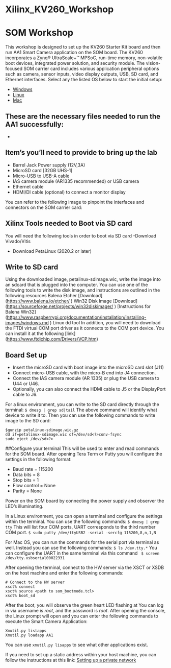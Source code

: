# Xilinx_KV260_Workshop

# SOM Workshop
This workshop is designed to set up the KV260 Starter Kit board and then run AA1 Smart Camera application on the SOM board. 
The KV260 incorporates a Zynq® UltraScale+™ MPSoC, run-time memory, non-volatile boot devices, integrated power solution, and security module. The vision-focused SOM carrier card includes various application peripheral options such as camera, sensor inputs, video display outputs, USB, SD card, and Ethernet interfaces.
 Select any the listed OS below to start the initial setup: 
-	[Windows]()
-	[Linux]()
-	[Mac]()

These are the necessary files needed to run the AA1 successfully:
-
-

## Item’s you’ll need to provide to bring up the lab
 - Barrel Jack Power supply (12V,3A)
-  MicroSD card [32GB UHS-1]
- Micro-USB to USB-A cable
- IAS camera module (AR1335 recommended) or USB camera
- Ethernet cable
- HDMI/DI cable (optional) to connect a monitor display

You can refer to the following image to pinpoint the interfaces and connectors on the SOM carrier card: 
 

## Xilinx Tools needed to Boot via SD card
You will need the following tools in order to boot via SD card
-Download Vivado/Vitis
- Download PetaLinux (2020.2 or later)
## Write to SD card
Using the downloaded image, petalinux-sdimage.wic, write the image into an sdcard that is plugged into the computer. You can use one of the following tools to write the disk image, and instructions are outlined in the following resources
Balena Etcher
[Download] (https://www.balena.io/etcher/ )
Win32 Disk Image
[Download] (https://sourceforge.net/projects/win32diskimager/ )
[Instructions for Balena Win32] (https://www.raspberrypi.org/documentation/installation/installing-images/windows.md )
Linux dd tool 
In addition, you will need to download the FTDI virtual COM port driver as it connects to the COM port device. You can install it at the following [link] (https://www.ftdichip.com/Drivers/VCP.htm)

## Board Set up
-	Insert the microSD card with boot image into the microSD card slot (J11)
-	Connect micro-USB cable, with the micro-B end into J4 connection. 
-	Connect the IAS camera module (AR 1335) or plug the USB camera to U44 or U46.
-	Optionally, you can also connect the HDMI cable to J5 or the DisplayPort cable to J6.  
 
For a linux environment, you can write to the SD card directly through the terminal: 
`$ dmesg | grep sd|tail`
The above command will identify what device to write it to.
Then you can use the following commands to write image to the SD card:
```
$gunzip petalinux-sdimage.wic.gz
dd if=petalinux-sdimage.wic of=/dev/sd<?>conv-fsync
sudo eject /dev/sd<?>
```


##Configure your terminal
This will be used to enter and read commands for the SOM board. 
After opening Tera Term or Putty you will configure the settings in the following format: 
-	Baud rate = 115200
-	Data bits = 8
-	Stop bits = 1
-	Flow control = None
-	Parity = None

Power on the SOM board by connecting the power supply and observer the LED’s illuminating. 


In a Linux environment, you can open a terminal and configure the settings within the terminal. You can use the following commands:
`$ dmesg | grep tty`
This will list four COM ports, UART corresponds to the third number COM port.
`$ sudo putty /dev/ttyUSB2 -serial -sercfg 115200,8,n,1,N`

For Mac OS, you can run the commands for the serial port via terminal as well. Instead you can use the following commands:
`$ ls /dev.tty.*`
You can configure the UART in the same terminal via this command
` $ screen /dev/tty.usbserial00022331` 

After opening the terminal, connect to the HW server via the XSCT or XSDB on the host machine and enter the following commands:
``` 
# Connect to the HW server
xsct% connect
xsct% source <path to som_bootmode.tcl>
xsct% boot_sd
```

After the boot, you will observe the green heart LED flashing at 
You can log in via username is *root*, and the password is *root*.
After opening the console, the Linux prompt will open and you can enter the following commands to execute the Smart Camera Application:
```
Xmutil.py listapps
Xmutil.py loadapp AA1
```

You can use `xmutil.py lisapps` to see what other applications exist. 

If you need to set up a static address within your host machine, you can follow the instructions at this link:
[Setting up a private network]( https://xilinx.github.io/vck190-base-trd/build/html/run.html#setting-a-private-network) 
